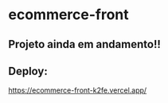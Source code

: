 # ecommerce-front

## Projeto ainda em andamento!!

## Deploy: 
https://ecommerce-front-k2fe.vercel.app/
